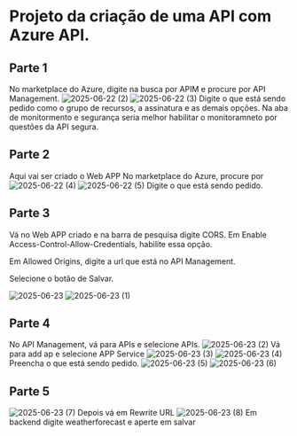 # Projeto da criação de uma API com Azure API.
## Parte 1
No marketplace do Azure, digite na busca por APIM e procure por API Management.
![2025-06-22 (2)](https://github.com/user-attachments/assets/b2550eb6-a5df-4aa1-9933-b78463ac242a)
![2025-06-22 (3)](https://github.com/user-attachments/assets/f1b593c6-f0d6-4c87-9e13-7a8a7d9ea412)
Digite o que está sendo pedido como o grupo de recursos, a assinatura e as demais opções.
Na aba de monitormento e segurança seria melhor habilitar o monitoramneto por questões da API segura. 

## Parte 2
Aqui vai ser criado o Web APP
No marketplace do Azure, procure por 
![2025-06-22 (4)](https://github.com/user-attachments/assets/7eaad13a-42e0-4e49-8749-2750c33e53f6)
![2025-06-22 (5)](https://github.com/user-attachments/assets/14fd53f4-5773-4a5f-b0a3-a2c6170762ec)
Digite o que está sendo pedido.

## Parte 3
Vá no Web APP criado e na barra de pesquisa digite CORS.
Em Enable Access-Control-Allow-Credentials, habilite essa opção.

Em Allowed Origins, digite a url que está no API Management.

Selecione o botão de Salvar.

![2025-06-23](https://github.com/user-attachments/assets/609a2efa-020d-47ab-b1ec-dbfbc797d955)
![2025-06-23 (1)](https://github.com/user-attachments/assets/8c0904e1-0b5b-444d-838b-35d4451d4b94)

## Parte 4
No API Management, vá para APIs e selecione APIs.
![2025-06-23 (2)](https://github.com/user-attachments/assets/54b00390-20d2-4a18-9f6b-e629bd1e2778)
Vá para add ap e selecione APP Service
![2025-06-23 (3)](https://github.com/user-attachments/assets/6eedb0c1-cfc7-469e-9eda-0d8116b9c52f)
![2025-06-23 (4)](https://github.com/user-attachments/assets/76799abb-60db-4978-b10a-32311ad5adfb)
Preencha o que está sendo pedido.
![2025-06-23 (5)](https://github.com/user-attachments/assets/733cbe4b-8995-44ca-90d2-457ea062c373)
![2025-06-23 (6)](https://github.com/user-attachments/assets/e7b2eb6c-42d3-4911-a7f5-72b0912d5ba0)

## Parte 5
![2025-06-23 (7)](https://github.com/user-attachments/assets/911d8159-f6ab-4518-898b-e93d355ec987)
Depois vá em Rewrite URL
![2025-06-23 (8)](https://github.com/user-attachments/assets/bf927afe-ec99-4b97-8476-84df6e2bc57c)
Em backend digite weatherforecast e aperte em salvar



